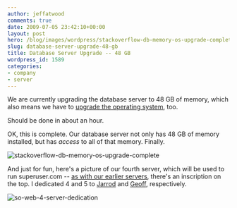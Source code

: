 ```yaml
---
author: jeffatwood
comments: true
date: 2009-07-05 23:42:10+00:00
layout: post
hero: /blog/images/wordpress/stackoverflow-db-memory-os-upgrade-complete.png
slug: database-server-upgrade-48-gb
title: Database Server Upgrade -- 48 GB
wordpress_id: 1589
categories:
- company
- server
---
```



We are currently upgrading the database server to 48 GB of memory, which also means we have to [upgrade the operating system](http://www.codinghorror.com/blog/archives/001283.html), too.



Should be done in about an hour.



OK, this is complete. Our database server not only has 48 GB of memory installed, but has _access_ to all of that memory. Finally.



![stackoverflow-db-memory-os-upgrade-complete](/blog/images/wordpress/stackoverflow-db-memory-os-upgrade-complete.png)



And just for fun, here's a picture of our fourth server, which will be used to run superuser.com -- [as with our earlier servers](http://blog.stackoverflow.com/2009/01/new-stack-overflow-servers-ready/), there's an inscription on the top. I dedicated 4 and 5 to [Jarrod](http://blog.stackoverflow.com/2009/01/welcome-stack-overflow-valued-associate-00002/) and [Geoff](http://blog.stackoverflow.com/2009/05/welcome-stack-overflow-valued-associate-00003/), respectively.



![so-web-4-server-dedication](/blog/images/wordpress/so-web-4-server-dedication.jpg)

